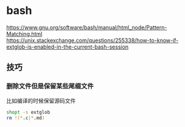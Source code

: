 # bash 

https://www.gnu.org/software/bash/manual/html_node/Pattern-Matching.html  
https://unix.stackexchange.com/questions/255338/how-to-know-if-extglob-is-enabled-in-the-current-bash-session  

## 技巧

### 删除文件但是保留某些尾缀文件

比如编译的时候保留源码文件

```bash
shopt -s extglob
rm !(*.c|*.md)
```
